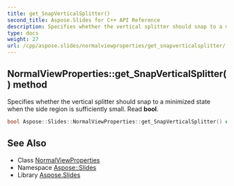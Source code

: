 ```yaml
---
title: get_SnapVerticalSplitter()
second_title: Aspose.Slides for C++ API Reference
description: Specifies whether the vertical splitter should snap to a minimized state when the side region is sufficiently small. Read bool.
type: docs
weight: 27
url: /cpp/aspose.slides/normalviewproperties/get_snapverticalsplitter/
---
```

## NormalViewProperties::get_SnapVerticalSplitter() method


Specifies whether the vertical splitter should snap to a minimized state when the side region is sufficiently small. Read **bool**.

```cpp
bool Aspose::Slides::NormalViewProperties::get_SnapVerticalSplitter() override
```

## See Also

* Class [NormalViewProperties](./)
* Namespace [Aspose::Slides](../)
* Library [Aspose.Slides](../../)